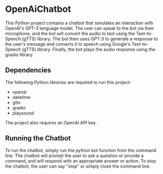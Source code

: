 # OpenAiChatbot

This Python project contains a chatbot that simulates an interaction with OpenAI's GPT-3 language model. The user can speak to the bot via their microphone, and the bot will convert the audio to text using the Text-to-Speech (gTTS) library. The bot then uses GPT-3 to generate a response to the user's message and converts it to speech using Google's Text-to-Speech (gTTS) library. Finally, the bot plays the audio response using the gradio library.

## Dependencies

The following Python libraries are required to run this project:

- openai
- datetime
- gtts
- gradio
- playsound

The project also requires an OpenAI API key.

## Running the Chatbot

To run the chatbot, simply run the python bot function from the command line. The chatbot will prompt the user to ask a question or provide a command, and will respond with an appropriate answer or action. To stop the chatbot, the user can say "stop" or simply close the command line.
